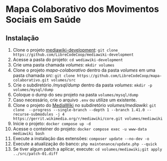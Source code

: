 # Mapa Colaborativo dos Movimentos Sociais em Saúde

## Instalação

1. Clone o projeto [mediawiki-development](https://github.com/LibreCodeCoop/mediawiki-development): `git clone https://github.com/LibreCodeCoop/mediawiki-development`
2. Acesse a pasta do projeto: `cd wediawiki-development`
3. Crie uma pasta chamada _volumes_: `mkdir volumes`
4. Clone o projeto _mapa-colaborativo_ dentro da pasta _volumes_ em uma pasta chamada _src_: `git clone https://github.com/LibreCodeCoop/mapa-colaborativo.git volumes/src`
5. Crie o subdiretório _/mysql/dump_ dentro da pasta _volumes_: `mkdir -p volumes/mysql/dump`
6. Coloque o dump do seu projeto na pasta `volumes/mysql/dump`
7. Caso necessário, crie o arquivo `.env` ou utilize um existente.
8. Clone o projeto do [MediaWiki](https://www.mediawiki.org/) no subdiretório _volumes/mediawiki_: `git clone  --progress --single-branch --depth 1 --branch 1.41.0 --recurse-submodules -j 4 https://gerrit.wikimedia.org/r/mediawiki/core.git volumes/mediawiki`
9. Inicie o projeto: `docker compose up -d`
10. Acesse o conteiner do projeto: `docker compose exec -u www-data mediawiki bash`
11. Execute a instalação das extensões: `composer update --no-dev -o`
12. Execute a atualização do banco: `php maintenance/update.php --quick`
13. Se tiver algum patch a aplicar, execute: `cd volumes/mediawiki;git apply ../src/patch-01.diff`